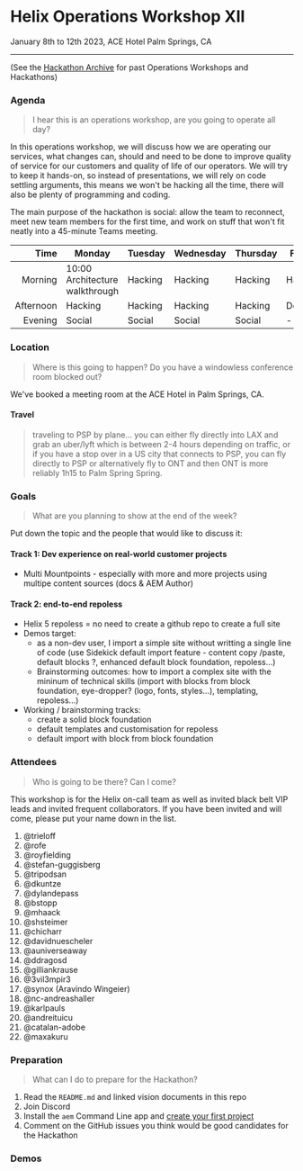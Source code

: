 # Helix Operations Workshop XII

January 8th to 12th 2023, ACE Hotel Palm Springs, CA

---

(See the [Hackathon Archive](./README.md) for past Operations Workshops and Hackathons)

### Agenda

> I hear this is an operations workshop, are you going to operate all day?

In this operations workshop, we will discuss how we are operating our services, what changes can, should and need to be done to
improve quality of service for our customers and quality of life of our operators. We will try to keep it hands-on, so instead
of presentations, we will rely on code settling arguments, this means we won't be hacking all the time, there will also be plenty 
of programming and coding.

The main purpose of the hackathon is social: allow the team to reconnect, meet new team members for the first time, and work on 
stuff that won't fit neatly into a 45-minute Teams meeting.

| Time      | Monday                              | Tuesday           | Wednesday         | Thursday          | Friday            |
| --------: | ----------------------------------- | ----------------- | ----------------- | ----------------- | ----------------- |
|   Morning | 10:00 Architecture walkthrough | Hacking | Hacking | Hacking | Hacking  |
| Afternoon | Hacking | Hacking | Hacking | Hacking | Demos |
|   Evening | Social                          | Social        | Social        | Social        | -       |

### Location

> Where is this going to happen? Do you have a windowless conference room blocked out?

We've booked a meeting room at the ACE Hotel in Palm Springs, CA.

#### Travel

> traveling to PSP by plane...
> you can either fly directly into LAX and grab an uber/lyft which is between 2-4 hours depending on traffic, or if you have a stop over in a US city that connects to PSP, you can fly directly to PSP or alternatively fly to ONT and then ONT is more reliably 1h15 to Palm Spring Spring.

### Goals

> What are you planning to show at the end of the week?

Put down the topic and the people that would like to discuss it:

#### Track 1: Dev experience on real-world customer projects
- Multi Mountpoints - especially with more and more projects using multipe content sources (docs & AEM Author)

#### Track 2: end-to-end repoless
- Helix 5 repoless = no need to create a github repo to create a full site
- Demos target:
  - as a non-dev user, I import a simple site without writting a single line of code (use Sidekick default import feature - content copy /paste, default blocks ?, enhanced default block foundation, repoless...)
  - Brainstorming outcomes: how to import a complex site with the mininum of technical skills (import with blocks from block foundation, eye-dropper? (logo, fonts, styles...), templating, repoless...)
- Working / brainstorming tracks:
  - create a solid block foundation
  - default templates and customisation for repoless
  - default import with block from block foundation


### Attendees

> Who is going to be there? Can I come?

This workshop is for the Helix on-call team as well as invited black belt VIP leads and invited frequent collaborators.
If you have been invited and will come, please put your name down in the list.

1. @trieloff
1. @rofe
1. @royfielding
1. @stefan-guggisberg
1. @tripodsan
1. @dkuntze 
1. @dylandepass
1. @bstopp
1. @mhaack
1. @shsteimer
1. @chicharr
1. @davidnuescheler
1. @auniverseaway
1. @ddragosd
1. @gilliankrause
1. @3vil3mpir3
1. @synox (Aravindo Wingeier)
1. @nc-andreashaller
1. @karlpauls
1. @andreituicu
1. @catalan-adobe
1. @maxakuru

### Preparation

> What can I do to prepare for the Hackathon?

1. Read the `README.md` and linked vision documents in this repo
2. Join Discord
3. Install the `aem` Command Line app and [create your first project](https://www.aem.live/tutorial)
4. Comment on the GitHub issues you think would be good candidates for the Hackathon

### Demos

